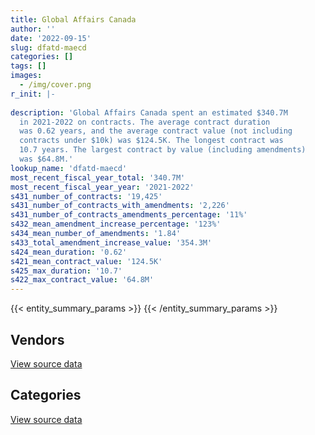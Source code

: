 ```yaml
---
title: Global Affairs Canada
author: ''
date: '2022-09-15'
slug: dfatd-maecd
categories: []
tags: []
images:
  - /img/cover.png
r_init: |-
  
description: 'Global Affairs Canada spent an estimated $340.7M
  in 2021-2022 on contracts. The average contract duration
  was 0.62 years, and the average contract value (not including
  contracts under $10k) was $124.5K. The longest contract was
  10.7 years. The largest contract by value (including amendments)
  was $64.8M.'
lookup_name: 'dfatd-maecd'
most_recent_fiscal_year_total: '340.7M'
most_recent_fiscal_year_year: '2021-2022'
s431_number_of_contracts: '19,425'
s431_number_of_contracts_with_amendments: '2,226'
s431_number_of_contracts_amendments_percentage: '11%'
s432_mean_amendment_increase_percentage: '123%'
s434_mean_number_of_amendments: '1.84'
s433_total_amendment_increase_value: '354.3M'
s424_mean_duration: '0.62'
s421_mean_contract_value: '124.5K'
s425_max_duration: '10.7'
s422_max_contract_value: '64.8M'
---
```


<script src="/rmarkdown-libs/htmlwidgets/htmlwidgets.js"></script>
<link href="/rmarkdown-libs/datatables-css/datatables-crosstalk.css" rel="stylesheet" />
<script src="/rmarkdown-libs/datatables-binding/datatables.js"></script>
<script src="/rmarkdown-libs/jquery/jquery-3.6.0.min.js"></script>
<link href="/rmarkdown-libs/dt-core-bootstrap/css/dataTables.bootstrap.min.css" rel="stylesheet" />
<link href="/rmarkdown-libs/dt-core-bootstrap/css/dataTables.bootstrap.extra.css" rel="stylesheet" />
<script src="/rmarkdown-libs/dt-core-bootstrap/js/jquery.dataTables.min.js"></script>
<script src="/rmarkdown-libs/dt-core-bootstrap/js/dataTables.bootstrap.min.js"></script>
<link href="/rmarkdown-libs/crosstalk/css/crosstalk.min.css" rel="stylesheet" />
<script src="/rmarkdown-libs/crosstalk/js/crosstalk.min.js"></script>
<script src="/rmarkdown-libs/htmlwidgets/htmlwidgets.js"></script>
<link href="/rmarkdown-libs/datatables-css/datatables-crosstalk.css" rel="stylesheet" />
<script src="/rmarkdown-libs/datatables-binding/datatables.js"></script>
<script src="/rmarkdown-libs/jquery/jquery-3.6.0.min.js"></script>
<link href="/rmarkdown-libs/dt-core-bootstrap/css/dataTables.bootstrap.min.css" rel="stylesheet" />
<link href="/rmarkdown-libs/dt-core-bootstrap/css/dataTables.bootstrap.extra.css" rel="stylesheet" />
<script src="/rmarkdown-libs/dt-core-bootstrap/js/jquery.dataTables.min.js"></script>
<script src="/rmarkdown-libs/dt-core-bootstrap/js/dataTables.bootstrap.min.js"></script>
<link href="/rmarkdown-libs/crosstalk/css/crosstalk.min.css" rel="stylesheet" />
<script src="/rmarkdown-libs/crosstalk/js/crosstalk.min.js"></script>

{{< entity_summary_params >}}
{{< /entity_summary_params >}}

## Vendors

<div id="htmlwidget-1" style="width:100%;height:auto;" class="datatables html-widget"></div>
<script type="application/json" data-for="htmlwidget-1">{"x":{"style":"bootstrap","filter":"none","vertical":false,"data":[["<a href=\"/vendors/2keys/\">2Keys<\/a>","<a href=\"/vendors/4083261_canada/\">4083261 Canada<\/a>","<a href=\"/vendors/9168516_canada/\">9168516 Canada<\/a>","<a href=\"/vendors/access_2_networks/\">Access 2 Networks<\/a>","<a href=\"/vendors/acklands_grainger/\">Acklands Grainger<\/a>","<a href=\"/vendors/adga_group/\">ADGA Group<\/a>","<a href=\"/vendors/adobe/\">Adobe<\/a>","<a href=\"/vendors/adrm_technology_consulting/\">ADRM Technology Consulting<\/a>","<a href=\"/vendors/advanced_business_interiors/\">Advanced Business Interiors<\/a>","<a href=\"/vendors/advanced_chippewa_technologies/\">Advanced Chippewa Technologies<\/a>","<a href=\"/vendors/agriteam_canada/\">Agriteam Canada<\/a>","<a href=\"/vendors/alinea_international/\">Alinea International<\/a>","<a href=\"/vendors/altis_human_resources/\">Altis Human Resources<\/a>","<a href=\"/vendors/amazon/\">Amazon<\/a>","<a href=\"/vendors/anixter/\">Anixter<\/a>","<a href=\"/vendors/aon_reed_stenhouse/\">Aon Reed Stenhouse<\/a>","<a href=\"/vendors/applied_electonics/\">Applied Electonics<\/a>","<a href=\"/vendors/ari_financial_services/\">ARI Financial Services<\/a>","<a href=\"/vendors/artemp_personnel_services/\">Artemp Personnel Services<\/a>","<a href=\"/vendors/asc_germany/\">ASC Germany<\/a>","<a href=\"/vendors/asokan_business_interiors/\">Asokan Business Interiors<\/a>","<a href=\"/vendors/atco/\">ATCO<\/a>","<a href=\"/vendors/avi_spl_canada/\">AVI SPL Canada<\/a>","<a href=\"/vendors/avjet_holding/\">AVJET Holding<\/a>","<a href=\"/vendors/bae_systems/\">BAE Systems<\/a>","<a href=\"/vendors/bdo_canada/\">BDO Canada<\/a>","<a href=\"/vendors/bell_canada/\">Bell Canada<\/a>","<a href=\"/vendors/black_mcdonald/\">Black McDonald<\/a>","<a href=\"/vendors/blackberry/\">Blackberry<\/a>","<a href=\"/vendors/bluedot/\">BlueDot<\/a>","<a href=\"/vendors/bmc_software_canada/\">BMC Software Canada<\/a>","<a href=\"/vendors/bollore_logistics/\">Bollore Logistics<\/a>","<a href=\"/vendors/boyd_moving_storage/\">Boyd Moving Storage<\/a>","<a href=\"/vendors/brs_innovations/\">BRS Innovations<\/a>","<a href=\"/vendors/c2d_services/\">C2D Services<\/a>","<a href=\"/vendors/ca/\">CA<\/a>","<a href=\"/vendors/cache_computer_consulting/\">Cache Computer Consulting<\/a>","<a href=\"/vendors/calian/\">Calian<\/a>","<a href=\"/vendors/canadian_bank_note_company/\">Canadian Bank Note Company<\/a>","<a href=\"/vendors/canadian_bureau_for_international_education/\">Canadian Bureau for International Education<\/a>","<a href=\"/vendors/canadian_corps_of_commissionaires/\">Canadian Corps of Commissionaires<\/a>","<a href=\"/vendors/canadian_red_cross/\">Canadian Red Cross<\/a>","<a href=\"/vendors/canon/\">Canon<\/a>","<a href=\"/vendors/cansel_survey_equipment/\">Cansel Survey Equipment<\/a>","<a href=\"/vendors/carahsoft_technology/\">Carahsoft Technology<\/a>","<a href=\"/vendors/carleton_university/\">Carleton University<\/a>","<a href=\"/vendors/cbci_telecom/\">CBCI Telecom<\/a>","<a href=\"/vendors/cbre/\">CBRE<\/a>","<a href=\"/vendors/cdw_canada/\">CDW Canada<\/a>","<a href=\"/vendors/ceridian/\">Ceridian<\/a>","<a href=\"/vendors/cgi/\">CGI<\/a>","<a href=\"/vendors/charron_human_resources/\">Charron Human Resources<\/a>","<a href=\"/vendors/chubb_edwards/\">Chubb Edwards<\/a>","<a href=\"/vendors/cision_canada/\">Cision Canada<\/a>","<a href=\"/vendors/cistel_technology/\">Cistel Technology<\/a>","<a href=\"/vendors/click_networks/\">Click Networks<\/a>","<a href=\"/vendors/closereach/\">CloseReach<\/a>","<a href=\"/vendors/cofomo/\">Cofomo<\/a>","<a href=\"/vendors/colliers_project_leaders/\">Colliers Project Leaders<\/a>","<a href=\"/vendors/compucom_canada/\">Compucom Canada<\/a>","<a href=\"/vendors/compugen/\">Compugen<\/a>","<a href=\"/vendors/conexsys/\">CONEXSYS<\/a>","<a href=\"/vendors/construction_jessiko/\">Construction Jessiko<\/a>","<a href=\"/vendors/convergint_technologies/\">Convergint Technologies<\/a>","<a href=\"/vendors/coradix_technology_consulting/\">Coradix Technology Consulting<\/a>","<a href=\"/vendors/cossette_communications/\">Cossette Communications<\/a>","<a href=\"/vendors/cowatersogema/\">CowaterSogema<\/a>","<a href=\"/vendors/cpcs_transcom/\">CPCS Transcom<\/a>","<a href=\"/vendors/csdc_systems/\">CSDC Systems<\/a>","<a href=\"/vendors/dell_computer/\">Dell Computer<\/a>","<a href=\"/vendors/deloitte/\">Deloitte<\/a>","<a href=\"/vendors/dhl_express_canada/\">DHL Express Canada<\/a>","<a href=\"/vendors/diligens/\">Diligens<\/a>","<a href=\"/vendors/dls_technology/\">DLS Technology<\/a>","<a href=\"/vendors/donna_cona/\">Donna Cona<\/a>","<a href=\"/vendors/dsv/\">Dsv<\/a>","<a href=\"/vendors/dynabook_canada/\">Dynabook Canada<\/a>","<a href=\"/vendors/dynamic_personnel_consultants/\">Dynamic Personnel Consultants<\/a>","<a href=\"/vendors/eagle_professional_resources/\">Eagle Professional Resources<\/a>","<a href=\"/vendors/ebsco_canada/\">EBSCO Canada<\/a>","<a href=\"/vendors/ecole_de_langues_abce/\">Ecole De Langues Abce<\/a>","<a href=\"/vendors/ekos_research_associates/\">Ekos Research Associates<\/a>","<a href=\"/vendors/ellisdon/\">Ellisdon<\/a>","<a href=\"/vendors/elsevier/\">Elsevier<\/a>","<a href=\"/vendors/emcon_services/\">Emcon Services<\/a>","<a href=\"/vendors/emtec/\">Emtec<\/a>","<a href=\"/vendors/eperformance/\">Eperformance<\/a>","<a href=\"/vendors/ernst_young/\">Ernst Young<\/a>","<a href=\"/vendors/esri/\">ESRI<\/a>","<a href=\"/vendors/ethiopian_airlines_group/\">Ethiopian Airlines Group<\/a>","<a href=\"/vendors/excel_human_resources/\">Excel Human Resources<\/a>","<a href=\"/vendors/factiva/\">Factiva<\/a>","<a href=\"/vendors/fast_forward_french/\">Fast Forward French<\/a>","<a href=\"/vendors/fast_track_staffing/\">Fast Track Staffing<\/a>","<a href=\"/vendors/fca_canada/\">FCA Canada<\/a>","<a href=\"/vendors/federal_express_canada/\">Federal Express Canada<\/a>","<a href=\"/vendors/ference_company_consulting/\">Ference Company Consulting<\/a>","<a href=\"/vendors/ford_motor_company/\">Ford Motor Company<\/a>","<a href=\"/vendors/forrester_research/\">Forrester Research<\/a>","<a href=\"/vendors/frannan_international/\">Frannan International<\/a>","<a href=\"/vendors/g4s_security_services/\">G4S Security Services<\/a>","<a href=\"/vendors/garda_security_group/\">Garda Security Group<\/a>","<a href=\"/vendors/gartner/\">Gartner<\/a>","<a href=\"/vendors/gc_strategies/\">GC Strategies<\/a>","<a href=\"/vendors/general_dynamics/\">General Dynamics<\/a>","<a href=\"/vendors/general_motors/\">General Motors<\/a>","<a href=\"/vendors/genesis_integration/\">Genesis Integration<\/a>","<a href=\"/vendors/gino_pelletier_forex_mali_diely_moussa_kouyate_gid/\">Gino Pelletier Forex Mali Diely Moussa Kouyate Gid<\/a>","<a href=\"/vendors/global_knowledge/\">Global Knowledge<\/a>","<a href=\"/vendors/global_total_office/\">Global Total Office<\/a>","<a href=\"/vendors/global_upholstery/\">Global Upholstery<\/a>","<a href=\"/vendors/golder_associates/\">Golder Associates<\/a>","<a href=\"/vendors/goss_gilroy/\">Goss Gilroy<\/a>","<a href=\"/vendors/grand_toy/\">Grand Toy<\/a>","<a href=\"/vendors/graybridge_international_consulting/\">Graybridge International Consulting<\/a>","<a href=\"/vendors/grc_architects/\">GRC Architects<\/a>","<a href=\"/vendors/greater_toronto_airport_authority/\">Greater Toronto Airport Authority<\/a>","<a href=\"/vendors/hatch/\">Hatch<\/a>","<a href=\"/vendors/haworth/\">Haworth<\/a>","<a href=\"/vendors/hemmera_envirochem/\">Hemmera Envirochem<\/a>","<a href=\"/vendors/hewlett_packard/\">Hewlett Packard<\/a>","<a href=\"/vendors/honeywell/\">Honeywell<\/a>","<a href=\"/vendors/hubspoke/\">HubSpoke<\/a>","<a href=\"/vendors/human_logistics/\">Human Logistics<\/a>","<a href=\"/vendors/hypertec/\">Hypertec<\/a>","<a href=\"/vendors/i4c_information_technology/\">I4C Information Technology<\/a>","<a href=\"/vendors/ibiska_telecom/\">Ibiska Telecom<\/a>","<a href=\"/vendors/ibm_canada/\">IBM Canada<\/a>","<a href=\"/vendors/ifathom/\">iFathom<\/a>","<a href=\"/vendors/imp_group/\">IMP Group<\/a>","<a href=\"/vendors/info_tech_research_group/\">Info Tech Research Group<\/a>","<a href=\"/vendors/integra_networks/\">Integra Networks<\/a>","<a href=\"/vendors/interactive_audio_visual/\">Interactive Audio Visual<\/a>","<a href=\"/vendors/international_safety_research/\">International Safety Research<\/a>","<a href=\"/vendors/ipss/\">IPSS<\/a>","<a href=\"/vendors/iron_mountain/\">Iron Mountain<\/a>","<a href=\"/vendors/it_net_consultants/\">IT NET Consultants<\/a>","<a href=\"/vendors/itex/\">ITEX<\/a>","<a href=\"/vendors/j_l_richards_associates/\">J L Richards Associates<\/a>","<a href=\"/vendors/jankel_tactical_systems/\">Jankel Tactical Systems<\/a>","<a href=\"/vendors/jones_lang_lasalle/\">Jones Lang Lasalle<\/a>","<a href=\"/vendors/kenn_borek_air/\">Kenn Borek Air<\/a>","<a href=\"/vendors/kia_canada/\">Kia Canada<\/a>","<a href=\"/vendors/konica_minolta_business_solutions/\">Konica Minolta Business Solutions<\/a>","<a href=\"/vendors/kpmg/\">KPMG<\/a>","<a href=\"/vendors/language_research_development_group/\">Language Research Development Group<\/a>","<a href=\"/vendors/lannick_contract_solutions/\">Lannick Contract Solutions<\/a>","<a href=\"/vendors/lansdowne_technologies/\">Lansdowne Technologies<\/a>","<a href=\"/vendors/leo_pisces_services_group/\">Leo Pisces Services Group<\/a>","<a href=\"/vendors/lifespeak/\">LifeSpeak<\/a>","<a href=\"/vendors/lionbridge/\">Lionbridge<\/a>","<a href=\"/vendors/lowe_martin_company/\">Lowe Martin Company<\/a>","<a href=\"/vendors/lro_staffing/\">LRO Staffing<\/a>","<a href=\"/vendors/lumina_it/\">Lumina IT<\/a>","<a href=\"/vendors/m_d_charlton/\">M D Charlton<\/a>","<a href=\"/vendors/macdonald_dettwiler_and_associates/\">MacDonald Dettwiler and Associates<\/a>","<a href=\"/vendors/makwa_resourcing/\">Makwa Resourcing<\/a>","<a href=\"/vendors/maplesoft_consulting/\">Maplesoft Consulting<\/a>","<a href=\"/vendors/maverin/\">Maverin<\/a>","<a href=\"/vendors/maxsys_staffing_and_consulting/\">Maxsys Staffing and Consulting<\/a>","<a href=\"/vendors/meal_kit_supply_canada/\">Meal Kit Supply Canada<\/a>","<a href=\"/vendors/media_q/\">Media Q<\/a>","<a href=\"/vendors/messa_computing/\">Messa Computing<\/a>","<a href=\"/vendors/mgis/\">MGIS<\/a>","<a href=\"/vendors/michael_wager_consulting/\">Michael Wager Consulting<\/a>","<a href=\"/vendors/michelin/\">Michelin<\/a>","<a href=\"/vendors/microsoft_canada/\">Microsoft Canada<\/a>","<a href=\"/vendors/mindwire_systems/\">Mindwire Systems<\/a>","<a href=\"/vendors/mishkumi_technologies/\">Mishkumi Technologies<\/a>","<a href=\"/vendors/mnp/\">MNP<\/a>","<a href=\"/vendors/modis_canada/\">Modis Canada<\/a>","<a href=\"/vendors/momentum_solutions/\">Momentum Solutions<\/a>","<a href=\"/vendors/morrison_hershfield/\">Morrison Hershfield<\/a>","<a href=\"/vendors/motorola_solutions_canada/\">Motorola Solutions Canada<\/a>","<a href=\"/vendors/nadine_international/\">Nadine International<\/a>","<a href=\"/vendors/national_arts_centre/\">National Arts Centre<\/a>","<a href=\"/vendors/nattiq/\">NATTIQ<\/a>","<a href=\"/vendors/navpoint_consulting_group/\">Navpoint Consulting Group<\/a>","<a href=\"/vendors/newfound_recruiting/\">Newfound Recruiting<\/a>","<a href=\"/vendors/nisha_techonologies/\">Nisha Techonologies<\/a>","<a href=\"/vendors/nitam_solutions/\">Nitam Solutions<\/a>","<a href=\"/vendors/norr/\">NORR<\/a>","<a href=\"/vendors/northern_micro/\">Northern Micro<\/a>","<a href=\"/vendors/nova_networks/\">Nova Networks<\/a>","<a href=\"/vendors/nuix_north_america/\">Nuix North America<\/a>","<a href=\"/vendors/onx_enterprise_solutions/\">OnX Enterprise Solutions<\/a>","<a href=\"/vendors/openframe_technologies/\">OpenFrame Technologies<\/a>","<a href=\"/vendors/opentext/\">OpenText<\/a>","<a href=\"/vendors/oproma/\">Oproma<\/a>","<a href=\"/vendors/optiv_canada_federal/\">Optiv Canada Federal<\/a>","<a href=\"/vendors/oracle_canada/\">Oracle Canada<\/a>","<a href=\"/vendors/orangutech/\">Orangutech<\/a>","<a href=\"/vendors/otis_elevator/\">Otis Elevator<\/a>","<a href=\"/vendors/pal_aerospace/\">PAL Aerospace<\/a>","<a href=\"/vendors/paladin_group/\">Paladin Group<\/a>","<a href=\"/vendors/panasonic/\">Panasonic<\/a>","<a href=\"/vendors/pitney_bowes/\">Pitney Bowes<\/a>","<a href=\"/vendors/pleiad_canada/\">Pleiad Canada<\/a>","<a href=\"/vendors/pmb_electrical_services/\">PMB Electrical Services<\/a>","<a href=\"/vendors/portage_personnel/\">Portage Personnel<\/a>","<a href=\"/vendors/pricewaterhouse_coopers/\">Pricewaterhouse Coopers<\/a>","<a href=\"/vendors/printers_plus/\">Printers Plus<\/a>","<a href=\"/vendors/procom_consultants/\">Procom Consultants<\/a>","<a href=\"/vendors/prologic_systems/\">Prologic Systems<\/a>","<a href=\"/vendors/promaxis/\">Promaxis<\/a>","<a href=\"/vendors/prosci_canada/\">Prosci Canada<\/a>","<a href=\"/vendors/protak_consulting_group/\">Protak Consulting Group<\/a>","<a href=\"/vendors/provencher_roy_associes/\">Provencher Roy Associes<\/a>","<a href=\"/vendors/purelogic/\">PureLogic<\/a>","<a href=\"/vendors/purespirit_solutions/\">PureSpirIT Solutions<\/a>","<a href=\"/vendors/qatar_airways/\">Qatar Airways<\/a>","<a href=\"/vendors/qmr/\">QMR<\/a>","<a href=\"/vendors/quantum_management_services/\">Quantum Management Services<\/a>","<a href=\"/vendors/quintet_consulting/\">Quintet Consulting<\/a>","<a href=\"/vendors/randstad/\">Randstad<\/a>","<a href=\"/vendors/rapiscan_systems/\">Rapiscan Systems<\/a>","<a href=\"/vendors/raymond_chabot_grant_thornton/\">Raymond Chabot Grant Thornton<\/a>","<a href=\"/vendors/raytheon/\">Raytheon<\/a>","<a href=\"/vendors/revision_military/\">Revision Military<\/a>","<a href=\"/vendors/rhea/\">RHEA<\/a>","<a href=\"/vendors/ricoh/\">Ricoh<\/a>","<a href=\"/vendors/rogers/\">Rogers<\/a>","<a href=\"/vendors/s_p_global_market_intelligence/\">S P Global Market Intelligence<\/a>","<a href=\"/vendors/samson_associes/\">Samson Associes<\/a>","<a href=\"/vendors/sap/\">SAP<\/a>","<a href=\"/vendors/sas_institute/\">SAS Institute<\/a>","<a href=\"/vendors/schoeler_heaton_architects/\">Schoeler Heaton Architects<\/a>","<a href=\"/vendors/shi_canada/\">SHI Canada<\/a>","<a href=\"/vendors/si_systems/\">SI Systems<\/a>","<a href=\"/vendors/siemens/\">Siemens<\/a>","<a href=\"/vendors/sierra_systems_group/\">Sierra Systems Group<\/a>","<a href=\"/vendors/simplex_grinnell/\">Simplex Grinnell<\/a>","<a href=\"/vendors/smiths_detection/\">Smiths Detection<\/a>","<a href=\"/vendors/snc_lavalin/\">SNC Lavalin<\/a>","<a href=\"/vendors/softchoice/\">Softchoice<\/a>","<a href=\"/vendors/softsim_technologies/\">Softsim Technologies<\/a>","<a href=\"/vendors/solotech/\">Solotech<\/a>","<a href=\"/vendors/sra_staffing_solutions/\">SRA Staffing Solutions<\/a>","<a href=\"/vendors/st_joseph_print_group/\">St Joseph Print Group<\/a>","<a href=\"/vendors/stantec/\">Stantec<\/a>","<a href=\"/vendors/stiff_sentences/\">Stiff Sentences<\/a>","<a href=\"/vendors/stoneworks_technologies/\">Stoneworks Technologies<\/a>","<a href=\"/vendors/stratos/\">Stratos<\/a>","<a href=\"/vendors/supremex/\">SupremeX<\/a>","<a href=\"/vendors/synersolutions_technologies/\">SynerSolutions Technologies<\/a>","<a href=\"/vendors/systematix_solutions/\">Systematix Solutions<\/a>","<a href=\"/vendors/systemscope/\">Systemscope<\/a>","<a href=\"/vendors/tankatek/\">Tankatek<\/a>","<a href=\"/vendors/tecsis/\">Tecsis<\/a>","<a href=\"/vendors/teknion/\">Teknion<\/a>","<a href=\"/vendors/teksystems_canada/\">TEKsystems Canada<\/a>","<a href=\"/vendors/telecom_computer_services/\">Telecom Computer Services<\/a>","<a href=\"/vendors/telus_canada/\">Telus Canada<\/a>","<a href=\"/vendors/tenaquip/\">Tenaquip<\/a>","<a href=\"/vendors/teramach_technologies/\">Teramach Technologies<\/a>","<a href=\"/vendors/terlin_construction/\">Terlin Construction<\/a>","<a href=\"/vendors/tes_contract_services/\">TES Contract Services<\/a>","<a href=\"/vendors/testforce_systems/\">Testforce Systems<\/a>","<a href=\"/vendors/the_aim_group/\">The AIM Group<\/a>","<a href=\"/vendors/the_ktl_group/\">The KTL Group<\/a>","<a href=\"/vendors/the_right_door_consulting/\">The Right Door Consulting<\/a>","<a href=\"/vendors/the_vcan_group/\">The VCAN Group<\/a>","<a href=\"/vendors/thomson_reuters/\">Thomson Reuters<\/a>","<a href=\"/vendors/thyssenkrupp_elevator/\">Thyssenkrupp Elevator<\/a>","<a href=\"/vendors/tiree/\">Tiree<\/a>","<a href=\"/vendors/toshiba_canada/\">Toshiba Canada<\/a>","<a href=\"/vendors/totem_offisource/\">Totem Offisource<\/a>","<a href=\"/vendors/toyota/\">Toyota<\/a>","<a href=\"/vendors/tpg_technology_consultants/\">TPG Technology Consultants<\/a>","<a href=\"/vendors/transpolar_technology/\">Transpolar Technology<\/a>","<a href=\"/vendors/transtec/\">TransTec<\/a>","<a href=\"/vendors/tundra_technical_solutions/\">Tundra Technical Solutions<\/a>","<a href=\"/vendors/turner_townsend/\">Turner Townsend<\/a>","<a href=\"/vendors/turtle_island_staffing/\">Turtle Island Staffing<\/a>","<a href=\"/vendors/united_rentals_of_canada/\">United Rentals of Canada<\/a>","<a href=\"/vendors/universite_laval/\">Universite Laval<\/a>","<a href=\"/vendors/university_of_british_columbia/\">University of British Columbia<\/a>","<a href=\"/vendors/university_of_ottawa/\">University of Ottawa<\/a>","<a href=\"/vendors/university_of_toronto/\">University of Toronto<\/a>","<a href=\"/vendors/valcom_consulting/\">Valcom Consulting<\/a>","<a href=\"/vendors/veritaaq_technology_house/\">Veritaaq Technology House<\/a>","<a href=\"/vendors/vfa_canada/\">VFA Canada<\/a>","<a href=\"/vendors/visiontec/\">Visiontec<\/a>","<a href=\"/vendors/vmware/\">VMware<\/a>","<a href=\"/vendors/wesco_distribution_canada/\">WESCO Distribution Canada<\/a>","<a href=\"/vendors/westbury_national_show_systems/\">Westbury National Show Systems<\/a>","<a href=\"/vendors/westjet/\">Westjet<\/a>","<a href=\"/vendors/wolters_kluwer/\">Wolters Kluwer<\/a>","<a href=\"/vendors/workdynamics_technologies/\">WorkDynamics Technologies<\/a>","<a href=\"/vendors/world_university_consortium/\">World University Consortium<\/a>","<a href=\"/vendors/world_university_service_of_canada/\">World University Service of Canada<\/a>","<a href=\"/vendors/worldreach_software/\">Worldreach Software<\/a>","<a href=\"/vendors/wsp/\">WSP<\/a>","<a href=\"/vendors/xerox/\">Xerox<\/a>","<a href=\"/vendors/zernam_enterprise/\">Zernam Enterprise<\/a>"],[608514.28,null,null,null,null,74425.33,null,38418.91,84346.2,13105.74,8078360.18,null,1619691.02,null,68239.95,287552.36,309838.88,null,49504.63,166770.72,157649.92,12873,47399.78,1783960.59,null,19819.69,2942752.04,618159.15,28614.58,null,714413.83,1583485.1,3087035.1,null,1275579.33,null,430775.2,213344.67,222816.56,7172789.23,8679988.38,null,111815.72,5473.5,123501.01,22604.08,214480.64,null,522578.57,null,3861296.68,null,39741.6,96071.37,138545.13,null,null,823533.68,null,72519.88,null,24973,320167.15,null,2499642.21,81057.33,15648211.7,24295,235960.52,null,1912184.85,29755.43,null,55822,117259.51,1519923.8,null,89518.34,408093.65,225783.69,8697.5,121496.8,null,17424.4,3830395.17,618346.98,null,674553.66,140360.05,null,5842737.54,673355.38,40850,20934.74,60606,196159.4,null,45923,696374,6681153.61,6896163.42,2029278.42,2468630.14,6658.93,59481.85,102141,null,1479901.47,13650.4,null,70628.09,110513.4,null,36874.54,9141183.98,null,null,null,22780.8,null,56574.04,3710572.33,356159.34,null,530638.65,162328.55,1264066.09,1144114.06,485724.27,180056.76,49381,32733,1099552.31,67207.1,72804.38,180021.36,884554.5,33487.1,916065.5,13484159.82,25504.62,null,null,null,71543.5,null,552986.85,null,null,107734.04,null,48314.28,83448.81,84327.38,null,68553.59,null,2623004.9,137944.39,172794.89,null,95691.71,1094364.48,21497.38,1314406.47,15428.89,2786148.23,814795.02,1052155.2,383203.88,1075423.17,null,39326.78,null,null,1258899.56,752835.46,null,1473275.18,35346.29,310723.3,6907.34,1091247.74,203530.52,437.38,4967186.65,43236.78,7366.83,null,null,659874.48,96000.64,34798.93,null,28720.87,148438.12,7706.81,null,2839223.64,9979.3,2721782.93,1229234.75,null,406998.07,1174218.73,92356.44,295697.37,null,null,427044.52,null,238467.57,48264.7,14238,825363.76,94393.53,1170452.13,1051013,223792.55,null,62119.63,132858.97,40838.11,432853.74,12374.05,null,null,null,2851763.06,27170.54,32683.94,14162.32,46332.73,null,64922.1,null,26880.99,310120.78,137133.49,50265.15,null,76369.89,null,null,null,null,16276.2,15857.86,439331.93,191749.83,858666.73,28618.27,null,15741.08,20727.74,393448.38,null,58974.7,4063420.34,null,53160.94,136578.66,null,11063.1,3620313.95,5122378.43,778845.54,2617648.45,224505.23,2119.92,5601611.77,null,23167.46,176572.62,25690.01,18270.8,null,37403.19,null,null,4148509.02,null,96568.76,100460.64,41961.7,121557.86,null,13535.79,560910.92,2859178.36,6121285.74,984317.2,176115.9,4.24,null],[561040.97,null,18036.57,null,183427.96,109837.39,28976,null,257609.6,null,8870296.43,1192670.79,862952.24,null,50118.84,367513.56,11923.76,null,65082.1,15016.82,283826.2,null,96791.96,null,null,47271.67,2211593.54,903221.28,null,null,163869.31,1351539.49,1391487.95,525649.85,1279074.07,null,724554.23,24962.21,223427.01,7192440.7,6816692.75,192255.95,99127.39,37146.73,36586,257395.16,10658.52,null,379943.93,null,805132.58,37640.61,23730,297640.32,288093.89,27285.28,28542.87,1682455.89,null,null,20619.9,null,898620.42,null,2831369.71,1695990.59,17796074.78,null,131004.63,40760.87,3474676.25,216500,null,107753.87,1491953.3,1077015.02,null,177989.79,null,145664.89,14997.5,74353.55,3710118.65,null,512353.54,860393.17,null,1376081.25,850724.41,2373500,6884524.14,675200.18,null,136614.28,null,155000,152480.92,null,552399.96,6699458.14,4755985.73,879443.26,793199.75,23669.49,721891.09,null,null,1483956,14949.9,58679.77,191941.62,551626.09,null,97599.99,10510839.36,156211.2,null,null,70761.66,29000,null,3640193.86,875152.09,1812614.37,147408.5,414437.01,370150.77,1051911.57,568546.71,null,1544.44,198384.13,1173473,null,57212.46,216973.39,833628.95,169926.31,1152732.15,8794056.98,82573.49,40342.47,null,null,42071.24,null,1314116.91,35256,117998.58,19870.04,12271.35,null,264398.93,null,12815.51,60289.6,null,2436822.74,226074.61,161289.62,13439.04,97599.07,1002255.82,null,96647.53,null,1324395.74,490582.66,null,329326.91,116170.37,4262250.45,46799.6,17383.92,514000,1107347.32,27105.91,12098.09,1245579.89,257144.18,409821.45,485696.85,415496.95,31038.28,16884.02,4929323.21,147426.24,65818.25,94906.07,null,718834.89,181472.66,95886.78,50000,63837.99,599731.27,7727.92,null,2297157.48,null,2785266.76,1487830,191324.9,764292.29,560488.18,31083.57,582014.05,32040.35,86525.73,1043413.37,null,260467.52,null,null,643860.17,94652.14,1250146.78,null,null,null,62289.82,132046.91,76258.93,336725.63,13056.21,26277.97,null,16742.52,1988221.87,49004.27,9389.08,152816.16,54187.74,43945.7,306836.88,347369.19,611967.32,663767.29,76740.24,null,null,706786.45,39535.4,null,13558.87,35844.65,170320.46,null,440535.57,529732.63,1185722.18,68234.68,null,null,null,2015122.18,null,null,4623230.78,9664.47,111339.05,242106.42,142200.77,8879.73,3058854.65,null,1636930.71,1636600.74,275636.11,22194.99,5616958.65,null,12365,76166.66,null,11200,21808,41508.39,null,null,2573695.95,1567.44,94074.54,7279.09,25979.54,153264.54,null,15097.61,273848,2867011.72,6113489.26,841388.95,364535.52,11848.77,null],[565356.45,319469.39,18330.52,12388.48,null,109537.28,39776,169439.97,227947.8,96504,5955813.75,2059931.82,485203.44,17472.26,101572.81,341376.25,690594.76,43505,49641.15,null,78718.29,null,710111.4,null,116198.83,null,2485102.12,null,null,39550,39669.85,842380.36,1714115.38,null,1275579.33,null,958855.77,38229.54,222816.56,8653601.63,7683010.31,null,85159.99,52718.07,null,148672.94,202389.91,null,1514912.17,14021.88,531898.66,26260.89,null,189248.75,null,null,44692.67,2203862.18,743583.51,null,32675.05,null,null,21169.76,5695418.65,2906189.31,18268331.95,null,27426.11,39655.67,2852525.57,5067790.98,66008.21,456938.56,3066234.94,null,4952366.26,71914.11,null,182081.11,51458.44,74788.09,6670902.98,null,null,910847.3,29650.64,1164387.71,815298.31,2791017.9,8232076.23,673355.38,null,186796.47,null,32770,317818.76,200678.71,766847.43,6681153.61,52340.25,null,5797089.38,286326.86,null,null,null,1479901.47,null,null,113182.63,82540.66,37539.15,114630.1,10155636.36,null,null,null,null,null,null,3640822.39,932998.59,null,32124.49,113937.73,712126.92,550881.6,65194.95,null,17020.08,21780.84,1487798.65,null,65324.74,178484.11,625278.63,40718.11,1160584.24,8206394.61,320533.23,null,null,34078.03,75678.55,49438.37,562697.4,39324,43828.04,99958.51,null,null,713101.74,null,716872,10482.49,null,2571919.26,60341.2,null,null,16572.82,1107492.24,null,null,null,5008853.76,518075.5,null,316035.43,445709.31,283569.55,31109.7,null,null,1092260.38,70068.58,380701.87,1237915.08,150640.3,326836.15,822649.53,719941.58,81191.07,11453.37,1875280.1,147023.44,115540.67,283264.95,1598.64,713274.81,201610.02,93688.86,null,null,447336.07,3863.96,123426.91,1728458.15,null,2857101.48,435075.1,1384340.37,489373.2,194949.92,93055.97,755422.52,7227.15,95695.29,509622.1,6152461.5,298398.15,null,null,923110.5,88270.69,1316150.85,null,null,null,54157.15,152383,76050.57,660209.06,248990.75,null,47213.45,35953.51,1281103.74,246975,null,null,97365.85,153662.72,39097.67,594851.31,386629.63,351832.93,101550.9,null,39889,142670.71,null,14967.08,null,29025.7,413991.14,null,439331.93,1988995.43,1981002.96,null,109511.17,10273.4,null,3084544.93,46129.14,null,3488557.02,69685.93,219869.61,64319.96,28165.76,8855.47,2977737.51,null,1085925.73,1549627.65,292034.52,63147.09,5601611.77,132637.33,null,null,null,null,null,122354.53,5073.05,null,2630565.72,122054.56,null,37489.3,68900.85,37880.82,8000000,7809.11,272131.51,2859178.36,6096785.74,null,284382.96,27811.92,441731.89],[17553.36,182097.55,158652.76,null,25655.04,null,null,205467.07,55556.54,253096.5,5824154.22,7991452.69,545489.87,25763.53,167595.33,2086.35,139220.31,24340.2,47296.03,null,57600.13,null,54990.79,null,28357.73,null,1789164.71,542823.75,5661.76,null,null,1399942.26,2077610.74,null,1275579.33,2614.87,909059.91,null,222816.56,6364961.29,7626640.02,null,9760.8,88856.71,null,45700.45,19159.15,17988.82,696347.96,86745.53,772646.58,null,null,497935.81,39493.5,66688.58,302402.69,3693587.68,4321783,null,33562.96,null,null,null,9607711.48,5444400.39,19948621.83,null,null,null,4016265.76,7236873.04,22183.29,254761.48,3244055.23,null,2306951.5,76795.16,null,444509.2,239931.14,136607.68,6670902.98,null,23870.52,1117809.85,null,427768.34,1084217.56,null,12158980.22,491464.21,44118.26,227471.84,41708,20000,null,52064.75,61910.27,6681153.61,null,10040.88,1254138.72,314765.36,92734.52,35441,18241.6,340580.07,26164.02,null,58045.99,517890.36,101705.1,43164.36,9598814.88,null,79826.14,121471.42,null,null,null,3333743.58,891634.43,null,8382.55,null,823746.18,429754.16,513827.74,null,16087.68,21943.08,1019915.48,null,6996.22,403497.53,568033.21,null,791246.62,666024.52,5288253,null,146355.66,40893.57,149285.66,78724.59,null,53392.5,null,99958.51,39778.29,null,1731452.34,null,null,79710.62,34727,416117.39,null,39996.99,null,22600,551975.65,null,266242.28,null,7276244.91,429196.9,null,395896.29,2884028.43,null,79324.24,null,null,1092260.38,47343.99,540641.97,369218.02,null,175099.48,524125.53,197450.99,134488.65,17911.3,1046594.56,253863.63,44768.92,243702.05,37301.61,790768.27,198237.21,48003.37,null,null,55586.73,null,209647.8,823474.25,null,3057361.53,1038942.52,1708635.27,535670.2,null,null,2374566.55,null,98867.34,26983.78,null,110434.66,null,null,2487500.1,57466.7,1139049.7,null,null,79387.12,22267.42,152383,76050.57,849549.4,null,null,null,35457.57,872727.75,56114.82,null,null,102250.86,204709.77,208473.69,218713.9,198884.69,null,14022.74,null,12222.03,null,null,null,208202.5,null,341533.64,303518,439331.93,117024.32,4218676.91,null,null,null,null,631340.74,271566.71,null,2691930.73,null,397950.91,66146.05,58880.67,8831.21,1855476.91,null,827502.87,1821045.67,null,null,5601611.77,227289.33,null,104491.15,null,null,null,24015.75,128415.45,9790.54,2688648.93,74228.1,null,30576.42,null,null,null,8615.15,388521.51,2859178.36,5295324.31,null,335064.6,4.24,385733.21]],"container":"<table class=\"table table-striped table-hover row-border order-column display\">\n  <thead>\n    <tr>\n      <th>Vendor<\/th>\n      <th>2018-2019<\/th>\n      <th>2019-2020<\/th>\n      <th>2020-2021<\/th>\n      <th>2021-2022<\/th>\n    <\/tr>\n  <\/thead>\n<\/table>","options":{"order":[[4,"desc"]],"pageLength":10,"autoWidth":true,"columnDefs":[{"targets":1,"render":"function(data, type, row, meta) {\n    return type !== 'display' ? data : DTWidget.formatCurrency(data, \"$\", 2, 3, \",\", \".\", true, null);\n  }"},{"targets":2,"render":"function(data, type, row, meta) {\n    return type !== 'display' ? data : DTWidget.formatCurrency(data, \"$\", 2, 3, \",\", \".\", true, null);\n  }"},{"targets":3,"render":"function(data, type, row, meta) {\n    return type !== 'display' ? data : DTWidget.formatCurrency(data, \"$\", 2, 3, \",\", \".\", true, null);\n  }"},{"targets":4,"render":"function(data, type, row, meta) {\n    return type !== 'display' ? data : DTWidget.formatCurrency(data, \"$\", 2, 3, \",\", \".\", true, null);\n  }"},{"width":"16%","targets":[1,2,3,4]},{"className":"dt-right","targets":[1,2,3,4]}],"orderClasses":false}},"evals":["options.columnDefs.0.render","options.columnDefs.1.render","options.columnDefs.2.render","options.columnDefs.3.render"],"jsHooks":[]}</script>
<p class="text-right">
<a href="https://github.com/GoC-Spending/contracts-data/tree/main/data/out/departments/dfatd-maecd/summary_by_fiscal_year_by_vendor.csv" class="source-data-link btn btn-link">View source data</a>
</p>

## Categories

<div id="htmlwidget-2" style="width:100%;height:auto;" class="datatables html-widget"></div>
<script type="application/json" data-for="htmlwidget-2">{"x":{"style":"bootstrap","filter":"none","vertical":false,"data":[["<a href=\"/categories/other/\">(Other)<\/a>","<a href=\"/categories/facilities_and_construction/\">Facilities and construction<\/a>","<a href=\"/categories/office_management/\">Office management<\/a>","<a href=\"/categories/professional_services/\">Professional services<\/a>","<a href=\"/categories/information_technology/\">Information technology<\/a>","<a href=\"/categories/medical/\">Medical<\/a>","<a href=\"/categories/transportation_and_logistics/\">Transportation and logistics<\/a>","<a href=\"/categories/industrial_products_and_services/\">Industrial products and services<\/a>","<a href=\"/categories/travel/\">Travel<\/a>","<a href=\"/categories/security_and_protection/\">Security and protection<\/a>","<a href=\"/categories/human_capital/\">Human capital<\/a>"],[22182005.52,30746595.17,21866841.47,93738705.79,102895891.11,100628.76,15786526.22,7229028.28,25923787.77,50308543.76,13174056.47],[22965501.92,36972537.97,20216768.53,95120610.54,83255101.85,1511388.55,18849419.55,11158328.12,14775863.28,21931273.19,16200425],[28985644.74,38510566.16,18805326.51,90795173.49,96134216.45,418060.53,20060725.99,10270238.15,32102260.38,7826483.27,16260479.65],[28497583.52,42590111.7,10715266.84,101665386.44,102233813.02,452454.43,13924057.85,8404331.59,5286694.84,7646651.7,19323016.45]],"container":"<table class=\"table table-striped table-hover row-border order-column display\">\n  <thead>\n    <tr>\n      <th>Category<\/th>\n      <th>2018-2019<\/th>\n      <th>2019-2020<\/th>\n      <th>2020-2021<\/th>\n      <th>2021-2022<\/th>\n    <\/tr>\n  <\/thead>\n<\/table>","options":{"order":[[4,"desc"]],"dom":"t","pageLength":30,"autoWidth":true,"columnDefs":[{"targets":1,"render":"function(data, type, row, meta) {\n    return type !== 'display' ? data : DTWidget.formatCurrency(data, \"$\", 2, 3, \",\", \".\", true, null);\n  }"},{"targets":2,"render":"function(data, type, row, meta) {\n    return type !== 'display' ? data : DTWidget.formatCurrency(data, \"$\", 2, 3, \",\", \".\", true, null);\n  }"},{"targets":3,"render":"function(data, type, row, meta) {\n    return type !== 'display' ? data : DTWidget.formatCurrency(data, \"$\", 2, 3, \",\", \".\", true, null);\n  }"},{"targets":4,"render":"function(data, type, row, meta) {\n    return type !== 'display' ? data : DTWidget.formatCurrency(data, \"$\", 2, 3, \",\", \".\", true, null);\n  }"},{"width":"16%","targets":[1,2,3,4]},{"className":"dt-right","targets":[1,2,3,4]}],"orderClasses":false,"lengthMenu":[10,25,30,50,100]}},"evals":["options.columnDefs.0.render","options.columnDefs.1.render","options.columnDefs.2.render","options.columnDefs.3.render"],"jsHooks":[]}</script>
<p class="text-right">
<a href="https://github.com/GoC-Spending/contracts-data/tree/main/data/out/departments/dfatd-maecd/summary_by_fiscal_year_by_category.csv" class="source-data-link btn btn-link">View source data</a>
</p>
